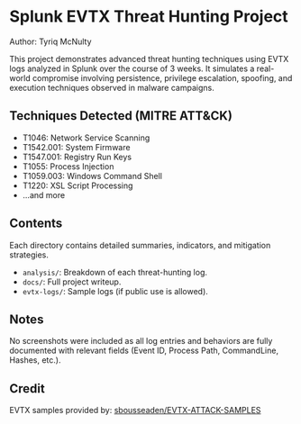 # Splunk EVTX Threat Hunting Project

Author: Tyriq McNulty

This project demonstrates advanced threat hunting techniques using EVTX logs analyzed in Splunk over the course of 3 weeks. It simulates a real-world compromise involving persistence, privilege escalation, spoofing, and execution techniques observed in malware campaigns.

##  Techniques Detected (MITRE ATT&CK)

- T1046: Network Service Scanning
- T1542.001: System Firmware
- T1547.001: Registry Run Keys
- T1055: Process Injection
- T1059.003: Windows Command Shell
- T1220: XSL Script Processing
- ...and more

##  Contents

Each directory contains detailed summaries, indicators, and mitigation strategies.

- `analysis/`: Breakdown of each threat-hunting log.
- `docs/`: Full project writeup.
- `evtx-logs/`: Sample logs (if public use is allowed).

##  Notes

No screenshots were included as all log entries and behaviors are fully documented with relevant fields (Event ID, Process Path, CommandLine, Hashes, etc.).

##  Credit

EVTX samples provided by: [sbousseaden/EVTX-ATTACK-SAMPLES](https://github.com/sbousseaden/EVTX-ATTACK-SAMPLES)


